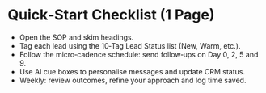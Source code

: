 # Quick‑Start Checklist (1 Page)
- Open the SOP and skim headings.
- Tag each lead using the 10‑Tag Lead Status list (New, Warm, etc.).
- Follow the micro‑cadence schedule: send follow‑ups on Day 0, 2, 5 and 9.
- Use AI cue boxes to personalise messages and update CRM status.
- Weekly: review outcomes, refine your approach and log time saved.
